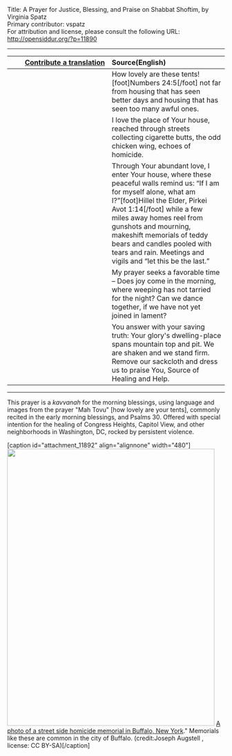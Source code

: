 <html>
<head></head>
<body>
Title: A Prayer for Justice, Blessing, and Praise on Shabbat Shoftim, by Virginia Spatz<br />
Primary contributor: vspatz<br />
For attribution and license, please consult the following URL: <a href="http://opensiddur.org/?p=11890">http://opensiddur.org/?p=11890</a>
<p />
<hr />

<table style="margin-left: auto;margin-right: auto;" class="draggable">
<thead><tr><th id="x" style="text-align: right;"><a href="/contributing/upload/">Contribute a translation</a></th><th style="text-align: left;">Source(English)</th></tr></thead>
<tbody>
<tr><td style="vertical-align:top;" width="46%">
<div class="liturgy"><span lang="he">

</span></div></td>
 
<td style="vertical-align:top;" width="53%">
<div class="english">
How lovely are these tents![foot]Numbers 24:5[/foot] 
not far from housing that has seen better days
and housing that has seen too many awful ones.
</div></td></tr>


<tr><td style="vertical-align:top;" width="46%">
<div class="liturgy"><span lang="he">

</span></div></td>
 
<td style="vertical-align:top;" width="53%">
<div class="english">
I love the place of Your house, reached through streets
collecting cigarette butts, the odd chicken wing, echoes of homicide.
</div></td></tr>


<tr><td style="vertical-align:top;" width="46%">
<div class="liturgy"><span lang="he">

</span></div></td>
 
<td style="vertical-align:top;" width="53%">
<div class="english">
Through Your abundant love, I enter Your house,
where these peaceful walls remind us: “If I am for myself alone, what am I?”[foot]Hillel the Elder, Pirkei Avot 1:14[/foot] 
while a few miles away homes reel from gunshots and mourning,
makeshift memorials of teddy bears and candles pooled with tears and rain.
Meetings and vigils and “let this be the last.”
</div></td></tr>


<tr><td style="vertical-align:top;" width="46%">
<div class="liturgy"><span lang="he">

</span></div></td>
 
<td style="vertical-align:top;" width="53%">
<div class="english">
My prayer seeks a favorable time –
Does joy come in the morning, where weeping has not tarried for the night?
Can we dance together, if we have not yet joined in lament?
</div></td></tr>


<tr><td style="vertical-align:top;" width="46%">
<div class="liturgy"><span lang="he">

</span></div></td>
 
<td style="vertical-align:top;" width="53%">
<div class="english">
You answer with your saving truth:
Your glory's dwelling-place spans mountain top and pit.
We are shaken and we stand firm.
Remove our sackcloth and dress us to praise You, Source of Healing and Help.
</div></td></tr>
</tbody></table>

<hr />

This prayer is a <em>kavvanah</em> for the morning blessings, using language and images from the prayer "Mah Tovu" [how lovely are your tents], commonly recited in the early morning blessings, and Psalms 30. Offered with special intention for the healing of Congress Heights, Capitol View, and other neighborhoods in Washington, DC, rocked by persistent violence.

[caption id="attachment_11892" align="alignnone" width="480"]<a href="https://opensiddur.org/wp-content/uploads/2015/08/Photo_of_a_street_side_homicide_memorial_in_Buffalo_New_York.jpg"><img src="https://opensiddur.org/wp-content/uploads/2015/08/Photo_of_a_street_side_homicide_memorial_in_Buffalo_New_York.jpg" alt="" width="480" height="640" class="size-full wp-image-11892" /></a> <a href="https://commons.wikimedia.org/wiki/File:Photo_of_a_street_side_homicide_memorial_in_Buffalo,_New_York.JPG">A photo of a street side homicide memorial in Buffalo, New York</a>." Memorials like these are common in the city of Buffalo. (credit:Joseph Augstell , license: CC BY-SA)[/caption]
</body>
</html>
